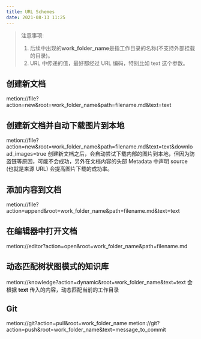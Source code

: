 ```yaml
---
title: URL Schemes
date: 2021-08-13 11:25
---
```

> 注意事项:
> 1. 后续中出现的**work_folder_name**是指工作目录的名称(不支持外部挂载的目录)。
> 2. URL 中传递的值，最好都经过 URL 编码，特别比如 text 这个参数。

## 创建新文档
metion://file?action=new&root=work_folder_name&path=filename.md&text=text

## 创建新文档并自动下载图片到本地
metion://file?action=new&root=work_folder_name&path=filename.md&text=text&download_images=true
创建新文档之后，会自动尝试下载内部的图片到本地，但因为防盗链等原因，可能不会成功，另外在文档内容的头部 Metadata 中声明 source (也就是来源 URL) 会提高图片下载的成功率。

## 添加内容到文档
metion://file?action=append&root=work_folder_name&path=filename.md&text=text

## 在编辑器中打开文档
metion://editor?action=open&root=work_folder_name&path=filename.md

## 动态匹配树状图模式的知识库
metion://knowledge?action=dynamic&root=work_folder_name&text=text
会根据 **text** 传入的内容，动态匹配当前的工作目录

## Git
metion://git?action=pull&root=work_folder_name
metion://git?action=push&root=work_folder_name&text=message_to_commit
